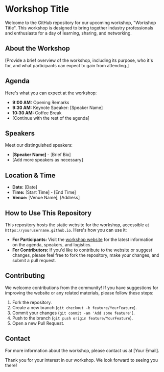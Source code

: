 # Workshop Title

Welcome to the GitHub repository for our upcoming workshop, "Workshop Title". This workshop is designed to bring together industry professionals and enthusiasts for a day of learning, sharing, and networking.

## About the Workshop

[Provide a brief overview of the workshop, including its purpose, who it's for, and what participants can expect to gain from attending.]

## Agenda

Here's what you can expect at the workshop:

- **9:00 AM:** Opening Remarks
- **9:30 AM:** Keynote Speaker: [Speaker Name]
- **10:30 AM:** Coffee Break
- [Continue with the rest of the agenda]

## Speakers

Meet our distinguished speakers:

- **[Speaker Name]** - [Brief Bio]
- [Add more speakers as necessary]

## Location & Time

- **Date:** [Date]
- **Time:** [Start Time] - [End Time]
- **Venue:** [Venue Name], [Address]

## How to Use This Repository

This repository hosts the static website for the workshop, accessible at `https://yourusername.github.io`. Here's how you can use it:

- **For Participants:** Visit the [workshop website](https://yourusername.github.io) for the latest information on the agenda, speakers, and logistics.
- **For Contributors:** If you'd like to contribute to the website or suggest changes, please feel free to fork the repository, make your changes, and submit a pull request.

## Contributing

We welcome contributions from the community! If you have suggestions for improving the website or any related materials, please follow these steps:

1. Fork the repository.
2. Create a new branch (`git checkout -b feature/YourFeature`).
3. Commit your changes (`git commit -am 'Add some feature'`).
4. Push to the branch (`git push origin feature/YourFeature`).
5. Open a new Pull Request.

## Contact

For more information about the workshop, please contact us at [Your Email].

Thank you for your interest in our workshop. We look forward to seeing you there!


